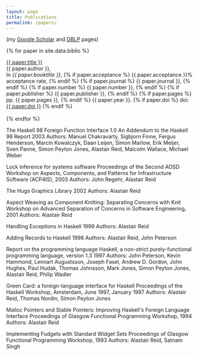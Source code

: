 ```yaml
---
layout: page
title: Publications
permalink: /papers/
---
```


(my [Google Scholar](http://scholar.google.co.uk/citations?hl=en&user=oT8RhJgAAAAJ)
and
[DBLP](http://dblp.uni-trier.de/pers/hd/r/Reid:Alastair_David)
pages)

{% for paper in site.data.biblio %}
  <div class="biblio">
    <a href="{{ site.baseurl }}/papers/{{ paper.file }}">{{ paper.title }}</a>
    <br>
    {{ paper.author }},
    <br>
    In <i>{{ paper.booktitle }}</i>,
    {% if paper.acceptance %} {{ paper.acceptance }}% acceptance rate, {% endif %}
    {% if paper.journal %} {{ paper.journal }}, {% endif %}
    {% if paper.number %} {{ paper.number }}, {% endif %}
    {% if paper.publisher %} {{ paper.publisher }}, {% endif %}
    {% if paper.pages %} pp. {{ paper.pages }}, {% endif %}
    {{ paper.year }}.
    {% if paper.doi %} doi: <a href="{{ paper.link }}">{{ paper.doi }}</a> {% endif %}
    <br>
    <br>
  </div>
{% endfor %}

The Haskell 98 Foreign Function Interface 1.0 An Addendum to the Haskell 98
Report
2003
Authors: Manuel Chakravarty, Sigbjorn Finne, Fergus Henderson, Marcin
Kowalczyk, 
Daan Leijen, Simon Marlow, Erik Meijer, Sven Panne, Simon Peyton Jones,
Alastair Reid, 
Malcolm Wallace, Michael Weber

Lock inference for systems software
Proceedings of the Second AOSD Workshop on Aspects, Components, and Patterns
for Infrastructure Software (ACP4IS), 2003
Authors:  John Regehr, Alastair Reid

The Hugs Graphics Library
2002
Authors: Alastair Reid

Aspect Weaving as Component Knitting: Separating Concerns with Knit
Workshop on Advanced Separation of Concerns in Software Engineering, 2001
Authors: Alastair Reid

Handling Exceptions in Haskell
1999
Authors: Alastair Reid

Adding Records to Haskell
1998
Authors: Alastair Reid, John Peterson

Report on the programming language Haskell, a non-strict purely-functional
programming language, version 1.3
1997
Authors: 
John Peterson, Kevin Hammond, Lennart Augustsson, Joseph Fasel, Andrew D.
Gordon, John Hughes, Paul Hudak, Thomas Johnsson, Mark Jones, Simon Peyton
Jones, Alastair Reid, Philip Wadler

Green Card: a foreign-language interface for Haskell
Proceedings of the Haskell Workshop, Amsterdam, June 1997, January 1997
Authors: Alastair Reid, Thomas Nordin, Simon Peyton Jones

Malloc Pointers and Stable Pointers: Improving Haskell's Foreign Language
Interface
Proceedings of Glasgow Functional Programming Workshop, 1994
Authors: Alastair Reid

Implementing Fudgets with Standard Widget Sets
Proceedings of Glasgow Functional Programming Workshop, 1993
Authors: Alastair Reid, Satnam Singh

